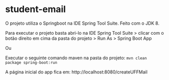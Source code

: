 # student-email

O projeto utiliza o Springboot na IDE Spring Tool Suite. Feito com o JDK 8.

Para executar o projeto basta abri-lo na IDE Spring Tool Suite > clicar com o botão direito em cima da pasta do projeto > Run As > Spring Boot App 

Ou

Executar o seguinte comando maven na pasta do projeto: `mvn clean package spring-boot:run`

A página inicial do app fica em: http://localhost:8080/createUFFMail
